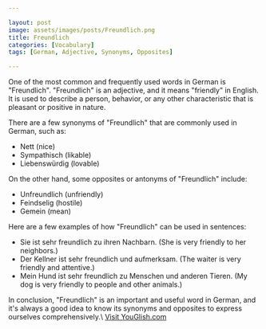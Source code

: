```yaml
---

layout: post
image: assets/images/posts/Freundlich.png
title: Freundlich
categories: [Vocabulary]
tags: [German, Adjective, Synonyms, Opposites]

---
```


One of the most common and frequently used words in German is "Freundlich". "Freundlich" is an adjective, and it means "friendly" in English. It is used to describe a person, behavior, or any other characteristic that is pleasant or positive in nature.

There are a few synonyms of "Freundlich" that are commonly used in German, such as:

- Nett (nice)
- Sympathisch (likable)
- Liebenswürdig (lovable)

On the other hand, some opposites or antonyms of "Freundlich" include:

- Unfreundlich (unfriendly)
- Feindselig (hostile)
- Gemein (mean)

Here are a few examples of how "Freundlich" can be used in sentences:

- Sie ist sehr freundlich zu ihren Nachbarn. (She is very friendly to her neighbors.)
- Der Kellner ist sehr freundlich und aufmerksam. (The waiter is very friendly and attentive.)
- Mein Hund ist sehr freundlich zu Menschen und anderen Tieren. (My dog is very friendly to people and other animals.)

In conclusion, "Freundlich" is an important and useful word in German, and it's always a good idea to know its synonyms and opposites to express ourselves comprehensively.\ <a id="yg-widget-0" class="youglish-widget" data-query="Freundlich" data-lang="german" data-components="8412" data-auto-start="0" data-bkg-color="theme_light" data-title="How%20to%20pronounce%20Freundlich%20in%20German"  rel="nofollow" href="https://youglish.com">Visit YouGlish.com</a><script async src="https://youglish.com/public/emb/widget.js" charset="utf-8"></script>